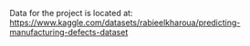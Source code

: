 Data for the project is located at: https://www.kaggle.com/datasets/rabieelkharoua/predicting-manufacturing-defects-dataset